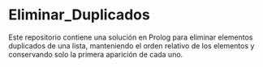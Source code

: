 # Eliminar_Duplicados

Este repositorio contiene una solución en Prolog para eliminar elementos duplicados de una lista, manteniendo el orden relativo de los elementos y conservando solo la primera aparición de cada uno.
